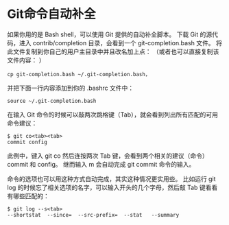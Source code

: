 Git命令自动补全
======================

如果你用的是 Bash shell，可以使用 Git 提供的自动补全脚本。
下载 Git 的源代码，进入 contrib/completion 目录，会看到一个 git-completion.bash 文件。
将此文件复制到你自己的用户主目录中并且改名加上点：
（或者也可以直接复制该文件内容： ）

```shell
cp git-completion.bash ~/.git-completion.bash，
```

并把下面一行内容添加到你的 .bashrc 文件中：

```shell
source ~/.git-completion.bash
```

在输入 Git 命令的时候可以敲两次跳格键（Tab），就会看到列出所有匹配的可用命令建议：

```shell
$ git co<tab><tab>
commit config
```

此例中，键入 git co 然后连按两次 Tab 键，会看到两个相关的建议（命令） commit 和 config。
继而输入 m<tab> 会自动完成 git commit 命令的输入。

命令的选项也可以用这种方式自动完成，其实这种情况更实用些。
比如运行 git log 的时候忘了相关选项的名字，可以输入开头的几个字母，然后敲 Tab 键看看有哪些匹配的：

```shell
$ git log --s<tab>
--shortstat  --since=  --src-prefix=  --stat   --summary
```
